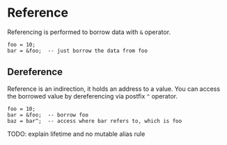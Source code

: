 # Reference

Referencing is performed to borrow data with `&` operator.

```butter
foo = 10;
bar = &foo;  -- just borrow the data from foo
```

## Dereference

Reference is an indirection, it holds an address to a value. You can access the borrowed value by dereferencing via postfix `^` operator.

```butter
foo = 10;
bar = &foo;  -- borrow foo
baz = bar^;  -- access where bar refers to, which is foo
```

TODO: explain lifetime and no mutable alias rule
